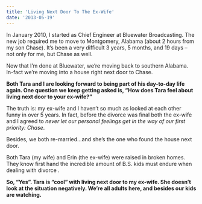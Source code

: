 ```yaml
---
title: 'Living Next Door To The Ex-Wife'
date: '2013-05-19'
---
```


In January 2010, I started as Chief Engineer at Bluewater Broadcasting. The new job required me to move to Montgomery, Alabama (about 2 hours from my son Chase). It’s been a very difficult 3 years, 5 months, and 19 days – not only for me, but Chase as well.

Now that I’m done at Bluewater, we’re moving back to southern Alabama. In-fact we’re moving into a house right next door to Chase.

**Both Tara and I are looking forward to being part of his day-to-day life again. One question we keep getting asked is, “How does Tara feel about living next door to your ex-wife?”**

The truth is: my ex-wife and I haven’t so much as looked at each other funny in over 5 years. In fact, before the divorce was final both the ex-wife and I agreed to _never let our personal feelings get in the way of our first priority: Chase_.

Besides, we both re-married...and she’s the one who found the house next door.

Both Tara (my wife) and Erin (the ex-wife) were raised in broken homes. They know first hand the incredible amount of B.S. kids must endure when dealing with divorce .

**So, “Yes”. Tara is “cool” with living next door to my ex-wife. She doesn’t look at the situation negatively. We’re all adults here, and besides our kids are watching.**
